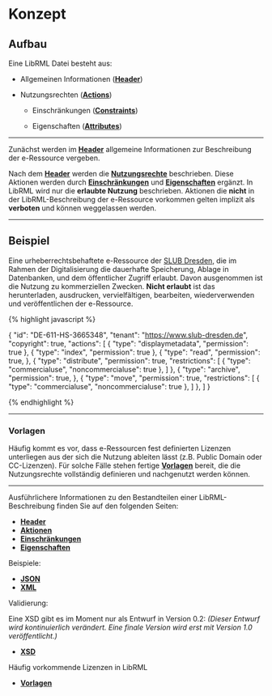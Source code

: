 # Konzept
## Aufbau
Eine LibRML Datei besteht aus:

- Allgemeinen Informationen ([**Header**](header.markdown))

- Nutzungsrechten ([**Actions**](actions.markdown))

  - Einschränkungen ([**Constraints**](constraints.markdown))

  - Eigenschaften ([**Attributes**](attributes.markdown))

----

Zunächst werden im [**Header**](header.markdown) allgemeine Informationen zur Beschreibung der e-Ressource vergeben.

Nach dem [**Header**](header.markdown) werden die [**Nutzungsrechte**](actions.markdown) beschrieben. Diese Aktionen werden durch [**Einschränkungen**](constraints.markdown) und [**Eigenschaften**](attributes.markdown) ergänzt. In LibRML wird nur die **erlaubte Nutzung** beschrieben. Aktionen die **nicht** in der LibRML-Beschreibung der e-Ressource vorkommen gelten implizit als **verboten** und können weggelassen werden.

----

## Beispiel

Eine urheberrechtsbehaftete e-Ressource der [SLUB Dresden](https://www.slub-dresden.de), die im Rahmen der Digitalisierung die dauerhafte Speicherung, Ablage in Datenbanken, und dem öffentlicher Zugriff erlaubt. Davon ausgenommen ist die Nutzung zu kommerziellen Zwecken. **Nicht erlaubt** ist das herunterladen, ausdrucken, vervielfältigen, bearbeiten, wiederverwenden und veröffentlichen der e-Ressource.

{% highlight javascript %}

{
  "id": "DE-611-HS-3665348",
  "tenant": "https://www.slub-dresden.de",
  "copyright": true,
  "actions": [
	{
	  "type": "displaymetadata",
	  "permission": true
	},
	{
	  "type": "index",
	  "permission": true
	},
	{
	  "type": "read",
	  "permission": true,
	},
	{
	  "type": "distribute",
	  "permission": true,
	  "restrictions": [
		{
		  "type": "commercialuse",
		  "noncommercialuse": true
		},
	  ]
	},
	{
	  "type": "archive",
	  "permission": true,
	},
	{
	  "type": "move",
	  "permission": true,
	  "restrictions": [
		{
		  "type": "commercialuse",
		  "noncommercialuse": true
		},
	  ]
	},
  ]
}

{% endhighlight %}

----

### Vorlagen

Häufig kommt es vor, dass e-Ressourcen fest definierten Lizenzen unterliegen aus der sich die Nutzung ableiten lässt (z.B. Public Domain oder CC-Lizenzen). Für solche Fälle stehen fertige [**Vorlagen**](../tmpl/beispiele.markdown) bereit, die die Nutzungsrechte vollständig definieren und nachgenutzt werden können.

----

Ausführlichere Informationen zu den Bestandteilen einer LibRML-Beschreibung finden Sie auf den folgenden Seiten:

- [**Header**](header.markdown)
- [**Aktionen**](actions.markdown)
- [**Einschränkungen**](constraints.markdown)
- [**Eigenschaften**](attributes.markdown)

Beispiele:
- [**JSON**](json.markdown)
- [**XML**](xmlbeispiel.markdown)

Validierung:

Eine XSD gibt es im Moment nur als Entwurf in Version 0.2:
*(Dieser Entwurf wird kontinuierlich verändert. Eine finale Version wird erst mit Version 1.0 veröffentlicht.)*
- [**XSD**](xsdschema.markdown)


Häufig vorkommende Lizenzen in LibRML
- [**Vorlagen**](../tmpl/beispiele.markdown)
